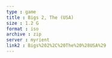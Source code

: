 ```yaml
---
type : game
title : Bigs 2, The (USA)
size : 1.2 G
format : iso
archive : zip
server : myrient
link2 : Bigs%202%2C%20The%20%28USA%29
---
```

